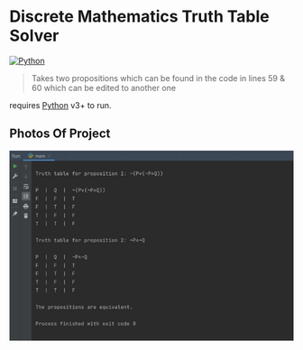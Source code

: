 # Discrete Mathematics Truth Table Solver

[![Python](https://www.python.org/static/community_logos/python-powered-w-200x80.png)](https://www.python.org/)
>Takes two propositions which can be found in the code in lines 59 & 60 which can be edited to another one 

requires [Python](https://www.python.org/) v3+ to run.

## Photos Of Project
![image](https://github.com/MohamedAYassin/Discrete-Mathematics-Truth-Table-Solver/blob/main/preview/1.png?raw=true)